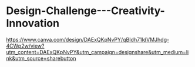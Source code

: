 # Design-Challenge---Creativity-Innovation
https://www.canva.com/design/DAExQKpNvPY/qBIdh71ldVMJhdg-4CWp2w/view?utm_content=DAExQKpNvPY&utm_campaign=designshare&utm_medium=link&utm_source=sharebutton
